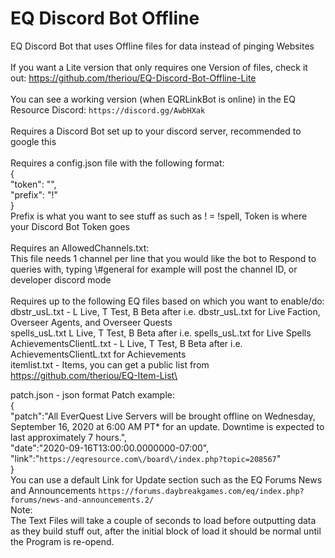 # EQ Discord Bot Offline
 EQ Discord Bot that uses Offline files for data instead of pinging Websites\
\
If you want a Lite version that only requires one Version of files, check it out: https://github.com/theriou/EQ-Discord-Bot-Offline-Lite \
\
You can see a working version (when EQRLinkBot is online) in the EQ Resource Discord: `https://discord.gg/AwbHXak`\
\
Requires a Discord Bot set up to your discord server, recommended to google this\
\
Requires a config.json file with the following format:\
{\
  "token": "",\
  "prefix": "!"\
}\
Prefix is what you want to see stuff as such as ! = !spell, Token is where your Discord Bot Token goes\
\
Requires an AllowedChannels.txt:\
This file needs 1 channel per line that you would like the bot to Respond to queries with, typing \\#general for example will post the channel ID, or developer discord mode\
\
Requires up to the following EQ files based on which you want to enable/do:\
dbstr_usL.txt - L Live, T Test, B Beta after i.e. dbstr_usL.txt for Live Faction, Overseer Agents, and Overseer Quests\
spells_usL.txt L Live, T Test, B Beta after i.e. spells_usL.txt for Live Spells\
AchievementsClientL.txt - L Live, T Test, B Beta after i.e. AchievementsClientL.txt for Achievements\
itemlist.txt - Items, you can get a public list from https://github.com/theriou/EQ-Item-List\

patch.json - json format Patch example:\
{\
"patch":"All EverQuest Live Servers will be brought offline on Wednesday, September 16, 2020 at 6:00 AM PT* for an update. Downtime is expected to last approximately 7 hours.",\
"date":"2020-09-16T13:00:00.0000000-07:00",\
"link":"`https://eqresource.com\/board\/index.php?topic=208567`"\
}\
You can use a default Link for Update section such as the EQ Forums News and Announcements `https://forums.daybreakgames.com/eq/index.php?forums/news-and-announcements.2/`
\
Note:\
The Text Files will take a couple of seconds to load before outputting data as they build stuff out, after the initial block of load it should be normal until the Program is re-opend.
